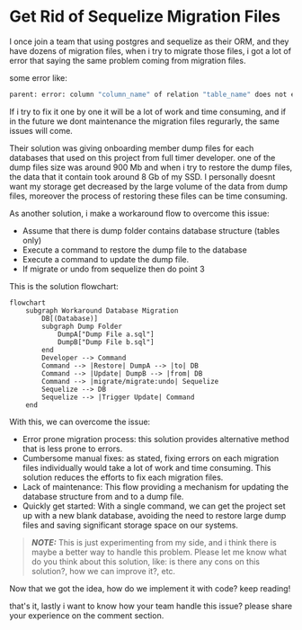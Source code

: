 # Get Rid of Sequelize Migration Files

I once join a team that using postgres and sequelize as their ORM, and they have dozens of migration files, when i try to migrate those files, i got a lot of error that saying the same problem coming from migration files.

some error like:

```bash
parent: error: column "column_name" of relation "table_name" does not exist
```

If i try to fix it one by one it will be a lot of work and time consuming, and if in the future we dont maintenance the migration files regurarly, the same issues will come.

Their solution was giving onboarding member dump files for each databases that used on this project from full timer developer. one of the dump files size was around 900 Mb and when i try to restore the dump files, the data that it contain took around 8 Gb of my SSD. I personally doesnt want my storage get decreased by the large volume of the data from dump files, moreover the process of restoring these files can be time consuming.

As another solution, i make a workaround flow to overcome this issue:

- Assume that there is dump folder contains database structure (tables only)
- Execute a command to restore the dump file to the database
- Execute a command to update the dump file.
- If migrate or undo from sequelize then do point 3

This is the solution flowchart:

```mermaid
flowchart
    subgraph Workaround Database Migration
        DB[(Database)]
        subgraph Dump Folder
            DumpA["Dump File a.sql"]
            DumpB["Dump File b.sql"]
        end
        Developer --> Command
        Command --> |Restore| DumpA --> |to| DB
        Command --> |Update| DumpB --> |from| DB
        Command --> |migrate/migrate:undo| Sequelize
        Sequelize --> DB
        Sequelize --> |Trigger Update| Command
    end
```

With this, we can overcome the issue:

- Error prone migration process: this solution provides alternative method that is less prone to errors.
- Cumbersome manual fixes: as stated, fixing errors on each migration files individually would take a lot of work and time consuming. This solution reduces the efforts to fix each migration files.
- Lack of maintenance: This flow providing a mechanism for updating the database structure from and to a dump file.
- Quickly get started: With a single command, we can get the project set up with a new blank database, avoiding the need to restore large dump files and saving significant storage space on our systems.

> **_NOTE:_**
> This is just experimenting from my side, and i think there is maybe a better way to handle this problem. Please let me know what do you think about this solution, like: is there any cons on this solution?, how we can improve it?, etc.

Now that we got the idea, how do we implement it with code? keep reading!

that's it, lastly i want to know how your team handle this issue? please share your experience on the comment section.
